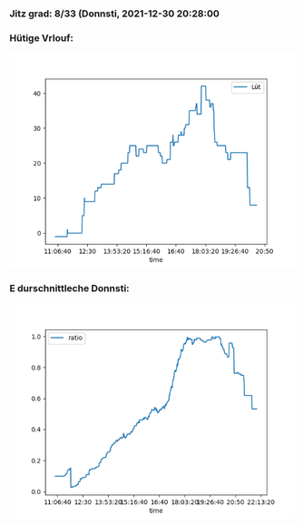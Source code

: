 ### Jitz grad: 8/33 (Donnsti, 2021-12-30 20:28:00

### Hütige Vrlouf:
![Graph](Today.png)

### E durschnittleche Donnsti:
![Graph](Donnsti.png)